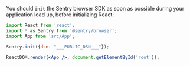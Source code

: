 You should `init` the Sentry browser SDK as soon as possible during your application load up, before initializing React:

```jsx
import React from 'react';
import * as Sentry from '@sentry/browser';
import App from 'src/App';

Sentry.init({dsn: "___PUBLIC_DSN___"});

ReactDOM.render(<App />, document.getElementById('root'));
```

